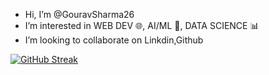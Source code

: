 - Hi, I’m @GouravSharma26
- I’m interested in WEB DEV 🌐, AI/ML 🤖, DATA SCIENCE 📊
- I’m looking to collaborate on Linkdin,Github



[![GitHub Streak](https://streak-stats.demolab.com?user=GouravSharma26&theme=gruvbox)](https://git.io/streak-stats)
<!---
GouravSharma26/GouravSharma26 is a ✨ special ✨ repository because its `README.md` (this file) appears on your GitHub profile.
You can click the Preview link to take a look at your changes.
--->
